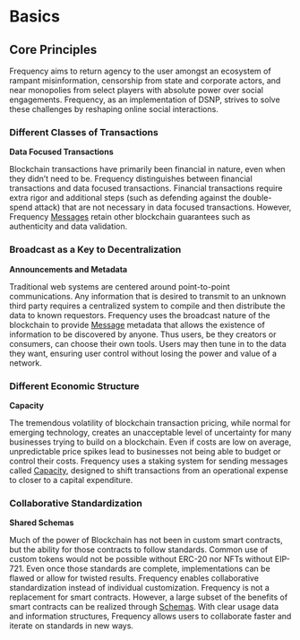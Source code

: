 # Basics

## Core Principles

Frequency aims to return agency to the user amongst an ecosystem of rampant misinformation, censorship from state and corporate actors, and near monopolies from select players with absolute power over social engagements.
Frequency, as an implementation of DSNP, strives to solve these challenges by reshaping online social interactions.

### Different Classes of Transactions
**Data Focused Transactions**

Blockchain transactions have primarily been financial in nature, even when they didn’t need to be.
Frequency distinguishes between financial transactions and data focused transactions.
Financial transactions require extra rigor and additional steps (such as defending against the double-spend attack) that are not necessary in data focused transactions.
However, Frequency [Messages](./Messages.md) retain other blockchain guarantees such as authenticity and data validation.


### Broadcast as a Key to Decentralization
**Announcements and Metadata**

Traditional web systems are centered around point-to-point communications.
Any information that is desired to transmit to an unknown third party requires a centralized system to compile and then distribute the data to known requestors.
Frequency uses the broadcast nature of the blockchain to provide [Message](./Messages.md) metadata that allows the existence of information to be discovered by anyone.
Thus users, be they creators or consumers, can choose their own tools.
Users may then tune in to the data they want, ensuring user control without losing the power and value of a network.


### Different Economic Structure
**Capacity**

The tremendous volatility of blockchain transaction pricing, while normal for emerging technology, creates an unacceptable level of uncertainty for many businesses trying to build on a blockchain.
Even if costs are low on average, unpredictable price spikes lead to businesses not being able to budget or control their costs.
Frequency uses a staking system for sending messages called [Capacity](../Tokenomics/Capacity.md), designed to shift transactions from an operational expense to closer to a capital expenditure.

### Collaborative Standardization
**Shared Schemas**

Much of the power of Blockchain has not been in custom smart contracts, but the ability for those contracts to follow standards.
Common use of custom tokens would not be possible without ERC-20 nor NFTs without EIP-721.
Even once those standards are complete, implementations can be flawed or allow for twisted results.
Frequency enables collaborative standardization instead of individual customization.
Frequency is not a replacement for smart contracts.
However, a large subset of the benefits of smart contracts can be realized through [Schemas](./Schemas.md).
With clear usage data and information structures, Frequency allows users to collaborate faster and iterate on standards in new ways.
